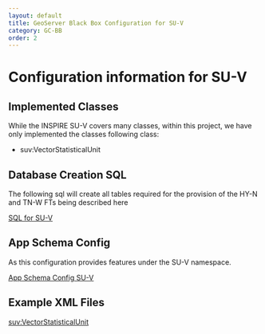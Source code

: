 ```yaml
---
layout: default
title: GeoServer Black Box Configuration for SU-V
category: GC-BB
order: 2
---
```


# Configuration information for SU-V

## Implemented Classes
While the INSPIRE SU-V covers many classes, within this project, we have only implemented the classes following class:
* suv:VectorStatisticalUnit

## Database Creation SQL
The following sql will create all tables required for the provision of the HY-N and TN-W FTs being described here

[SQL for SU-V](https://raw.githubusercontent.com/DataCoveEU/API4INSPIRE/gh-pages/ogc-api/configs/hy-n.sql)


## App Schema Config

As this configuration provides features under the SU-V namespace.

[App Schema Config SU-V](https://raw.githubusercontent.com/DataCoveEU/API4INSPIRE/gh-pages/ogc-api/configs/MappingSUV.xml)


## Example XML Files

[suv:VectorStatisticalUnit](https://raw.githubusercontent.com/DataCoveEU/API4INSPIRE/gh-pages/ogc-api/configs/StatisticalUnitVector.xml)

